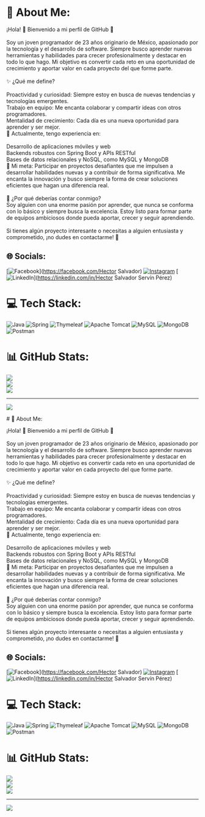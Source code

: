 # 💫 About Me:
¡Hola! 👋 Bienvenido a mi perfil de GitHub 🚀<br><br>Soy un joven programador de 23 años originario de México, apasionado por la tecnología y el desarrollo de software. Siempre busco aprender nuevas herramientas y habilidades para crecer profesionalmente y destacar en todo lo que hago. Mi objetivo es convertir cada reto en una oportunidad de crecimiento y aportar valor en cada proyecto del que forme parte.<br><br>✨ ¿Qué me define?<br><br>Proactividad y curiosidad: Siempre estoy en busca de nuevas tendencias y tecnologías emergentes.<br>Trabajo en equipo: Me encanta colaborar y compartir ideas con otros programadores.<br>Mentalidad de crecimiento: Cada día es una nueva oportunidad para aprender y ser mejor.<br>💼 Actualmente, tengo experiencia en:<br><br>Desarrollo de aplicaciones móviles y web<br>Backends robustos con Spring Boot y APIs RESTful<br>Bases de datos relacionales y NoSQL, como MySQL y MongoDB<br>🚀 Mi meta: Participar en proyectos desafiantes que me impulsen a desarrollar habilidades nuevas y a contribuir de forma significativa. Me encanta la innovación y busco siempre la forma de crear soluciones eficientes que hagan una diferencia real.<br><br>🎯 ¿Por qué deberías contar conmigo?<br>Soy alguien con una enorme pasión por aprender, que nunca se conforma con lo básico y siempre busca la excelencia. Estoy listo para formar parte de equipos ambiciosos donde pueda aportar, crecer y seguir aprendiendo.<br><br>Si tienes algún proyecto interesante o necesitas a alguien entusiasta y comprometido, ¡no dudes en contactarme! 📩


## 🌐 Socials:
[![Facebook](https://img.shields.io/badge/Facebook-%231877F2.svg?logo=Facebook&logoColor=white)](https://facebook.com/Hector Salvador) [![Instagram](https://img.shields.io/badge/Instagram-%23E4405F.svg?logo=Instagram&logoColor=white)](https://instagram.com/hectorservinperez) [![LinkedIn](https://img.shields.io/badge/LinkedIn-%230077B5.svg?logo=linkedin&logoColor=white)](https://linkedin.com/in/Hector Salvador Servín Pérez) 

# 💻 Tech Stack:
![Java](https://img.shields.io/badge/java-%23ED8B00.svg?style=for-the-badge&logo=openjdk&logoColor=white) ![Spring](https://img.shields.io/badge/spring-%236DB33F.svg?style=for-the-badge&logo=spring&logoColor=white) ![Thymeleaf](https://img.shields.io/badge/Thymeleaf-%23005C0F.svg?style=for-the-badge&logo=Thymeleaf&logoColor=white) ![Apache Tomcat](https://img.shields.io/badge/apache%20tomcat-%23F8DC75.svg?style=for-the-badge&logo=apache-tomcat&logoColor=black) ![MySQL](https://img.shields.io/badge/mysql-4479A1.svg?style=for-the-badge&logo=mysql&logoColor=white) ![MongoDB](https://img.shields.io/badge/MongoDB-%234ea94b.svg?style=for-the-badge&logo=mongodb&logoColor=white) ![Postman](https://img.shields.io/badge/Postman-FF6C37?style=for-the-badge&logo=postman&logoColor=white)
# 📊 GitHub Stats:
![](https://github-readme-stats.vercel.app/api?username=hectorBack&theme=tokyonight&hide_border=false&include_all_commits=false&count_private=false)<br/>
![](https://github-readme-streak-stats.herokuapp.com/?user=hectorBack&theme=tokyonight&hide_border=false)<br/>
![](https://github-readme-stats.vercel.app/api/top-langs/?username=hectorBack&theme=tokyonight&hide_border=false&include_all_commits=false&count_private=false&layout=compact)

---
[![](https://visitcount.itsvg.in/api?id=hectorBack&icon=1&color=0)](https://visitcount.itsvg.in)

<!-- Proudly created with GPRM ( https://gprm.itsvg.in ) --># 💫 About Me:
¡Hola! 👋 Bienvenido a mi perfil de GitHub 🚀<br><br>Soy un joven programador de 23 años originario de México, apasionado por la tecnología y el desarrollo de software. Siempre busco aprender nuevas herramientas y habilidades para crecer profesionalmente y destacar en todo lo que hago. Mi objetivo es convertir cada reto en una oportunidad de crecimiento y aportar valor en cada proyecto del que forme parte.<br><br>✨ ¿Qué me define?<br><br>Proactividad y curiosidad: Siempre estoy en busca de nuevas tendencias y tecnologías emergentes.<br>Trabajo en equipo: Me encanta colaborar y compartir ideas con otros programadores.<br>Mentalidad de crecimiento: Cada día es una nueva oportunidad para aprender y ser mejor.<br>💼 Actualmente, tengo experiencia en:<br><br>Desarrollo de aplicaciones móviles y web<br>Backends robustos con Spring Boot y APIs RESTful<br>Bases de datos relacionales y NoSQL, como MySQL y MongoDB<br>🚀 Mi meta: Participar en proyectos desafiantes que me impulsen a desarrollar habilidades nuevas y a contribuir de forma significativa. Me encanta la innovación y busco siempre la forma de crear soluciones eficientes que hagan una diferencia real.<br><br>🎯 ¿Por qué deberías contar conmigo?<br>Soy alguien con una enorme pasión por aprender, que nunca se conforma con lo básico y siempre busca la excelencia. Estoy listo para formar parte de equipos ambiciosos donde pueda aportar, crecer y seguir aprendiendo.<br><br>Si tienes algún proyecto interesante o necesitas a alguien entusiasta y comprometido, ¡no dudes en contactarme! 📩


## 🌐 Socials:
[![Facebook](https://img.shields.io/badge/Facebook-%231877F2.svg?logo=Facebook&logoColor=white)](https://facebook.com/Hector Salvador) [![Instagram](https://img.shields.io/badge/Instagram-%23E4405F.svg?logo=Instagram&logoColor=white)](https://instagram.com/hectorservinperez) [![LinkedIn](https://img.shields.io/badge/LinkedIn-%230077B5.svg?logo=linkedin&logoColor=white)](https://linkedin.com/in/Hector Salvador Servín Pérez) 

# 💻 Tech Stack:
![Java](https://img.shields.io/badge/java-%23ED8B00.svg?style=for-the-badge&logo=openjdk&logoColor=white) ![Spring](https://img.shields.io/badge/spring-%236DB33F.svg?style=for-the-badge&logo=spring&logoColor=white) ![Thymeleaf](https://img.shields.io/badge/Thymeleaf-%23005C0F.svg?style=for-the-badge&logo=Thymeleaf&logoColor=white) ![Apache Tomcat](https://img.shields.io/badge/apache%20tomcat-%23F8DC75.svg?style=for-the-badge&logo=apache-tomcat&logoColor=black) ![MySQL](https://img.shields.io/badge/mysql-4479A1.svg?style=for-the-badge&logo=mysql&logoColor=white) ![MongoDB](https://img.shields.io/badge/MongoDB-%234ea94b.svg?style=for-the-badge&logo=mongodb&logoColor=white) ![Postman](https://img.shields.io/badge/Postman-FF6C37?style=for-the-badge&logo=postman&logoColor=white)
# 📊 GitHub Stats:
![](https://github-readme-stats.vercel.app/api?username=hectorBack&theme=tokyonight&hide_border=false&include_all_commits=false&count_private=false)<br/>
![](https://github-readme-streak-stats.herokuapp.com/?user=hectorBack&theme=tokyonight&hide_border=false)<br/>
![](https://github-readme-stats.vercel.app/api/top-langs/?username=hectorBack&theme=tokyonight&hide_border=false&include_all_commits=false&count_private=false&layout=compact)

---
[![](https://visitcount.itsvg.in/api?id=hectorBack&icon=1&color=0)](https://visitcount.itsvg.in)

<!-- Proudly created with GPRM ( https://gprm.itsvg.in ) -->
